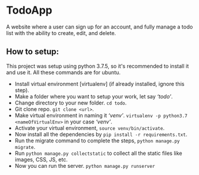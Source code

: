# TodoApp
A website where a user can sign up for an account, and fully manage a todo list with the ability to create, edit, and delete.

## How to setup:

This project was setup using python 3.7.5, so it's recommended to install it and use it. All these commands are for ubuntu.

* Install virtual environment [virtualenv] (if already installed, ignore this step).
* Make a folder where you want to setup your work, let say *‘todo’*.
* Change directory to your new folder. ```cd todo```.
* Git clone repo. ```git clone <url>```.
* Make virtual environment in naming it *‘venv’*. ```virtualenv -p python3.7 <nameOfVirtualEnv>``` in your case *‘venv’*.
* Activate your virtual environment, ```source venv/bin/activate```.
* Now install all the dependencies by ```pip install -r requirements.txt```.
* Run the migrate command to complete the steps, ```python manage.py migrate```.
* Run `python manage.py collectstatic` to collect all the static files like images, CSS, JS, etc.
* Now you can run the server. ```python manage.py runserver```